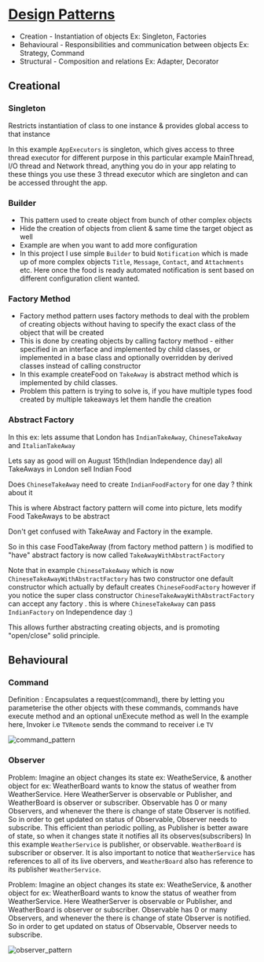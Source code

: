 # [Design Patterns](https://en.wikipedia.org/wiki/Software_design_pattern)

* Creation -  Instantiation of objects Ex: Singleton, Factories
* Behavioural - Responsibilities and communication between objects Ex: Strategy, Command
* Structural - Composition and relations Ex: Adapter, Decorator 

## Creational
### Singleton
Restricts instantiation of class to one instance & provides global access to that instance

In this example ```AppExecutors``` is singleton, which gives access to three thread executor for different purpose 
in this particular example MainThread, I/O thread and Network thread, anything you do in your app relating to these things you 
use these 3 thread executor which are singleton and can be accessed throught the app.

### Builder
 * This pattern used to create object from bunch of other complex objects
 * Hide the creation of objects from client & same time the target object as well 
 * Example are when you want to add more configuration 
 * In this project I use simple ```Builder``` to buid ```Notification``` which is made up of more complex objects ```Title```, ```Message```, ```Contact```, and ```Attachments``` etc. Here once the food is ready automated notification is sent based on different configuration client wanted.

### Factory Method
* Factory method pattern uses factory methods to deal with the problem of creating objects
without having to specify the exact class of the object that will be created
* This is done by creating objects by calling factory method - either specified in an interface and implemented by child classes,
or implemented in a base class and optionally overridden by derived classes instead of calling constructor
* In this example createFood on ```TakeAway``` is abstract method which is implemented by child classes.
* Problem this pattern is trying to solve is, if you have multiple types food created by multiple takeaways let them handle the creation


### Abstract Factory
In this ex: lets assume that London has ```IndianTakeAway```, ```ChineseTakeAway``` and ```ItalianTakeAway```

Lets say as good will on August 15th(Indian Independence day) all TakeAways in London sell Indian Food

Does ```ChineseTakeAway``` need to create ```IndianFoodFactory``` for one day ? think about it

This is where Abstract factory pattern will come into picture, lets modify Food TakeAways to be abstract

Don't get confused with TakeAway and Factory in the example.

So in this case FoodTakeAway (from factory method pattern ) is modified to "have" abstract factory is now called ```TakeAwayWithAbstractFactory```

Note that in example ```ChineseTakeAway``` which is now ```ChineseTakeAwayWithAbstractFactory``` has two constructor
one default constructor which actually by default creates ```ChineseFoodFactory``` however if you notice the super class constructor
```ChineseTakeAwayWithAbstractFactory``` can accept any factory . this is where ```ChineseTakeAway``` can pass ```IndianFactory``` on Independence day :)

This allows further abstracting creating objects, and is promoting "open/close" solid principle.

## Behavioural
### Command
  Definition : Encapsulates a request(command), there by letting you parameterise the other objects with these commands, 
  commands have execute method and an optional unExecute method as well
  In the example here, Invoker i.e ```TVRemote``` sends the command to receiver i.e ```TV```
  
![command_pattern](https://user-images.githubusercontent.com/16775510/48675628-26c41e00-eb53-11e8-98f5-80f18fef5bfb.jpeg)
 
  ### Observer
  Problem: Imagine an object changes its state ex: WeatheService, & another object for ex: WeatherBoard wants to know the status of weather from WeatherService. Here WeatherServer is observable or Publisher, and WeatherBoard is observer or subscriber. Observable has 0 or many Observers, and whenever the there is change of state Observer is notified. So in order to get updated on status of Observable, Observer needs to subscribe. 
  This efficient than periodic polling, as Publisher is better aware of state, so when it changes state it notifies all its observes(subscribers)
  In this example ```WeatherService``` is publisher, or observable. ```WeatherBoard``` is subscriber or observer. It is also important to notice that ```WeatherService``` has references to all of its live obervers, and ```WeatherBoard``` also has reference to its publisher ```WeatherService```.
  
  Problem: Imagine an object changes its state ex: WeatheService, & another object for ex: WeatherBoard wants to know the status of weather from WeatherService. Here WeatherServer is observable or Publisher, and WeatherBoard is observer or subscriber. Observable has 0 or many Observers, and whenever the there is change of state Observer is notified. So in order to get updated on status of Observable, Observer needs to subscribe. 
  
![observer_pattern](https://user-images.githubusercontent.com/16775510/48675621-0f853080-eb53-11e8-85a0-565ebd701d7d.jpg)
